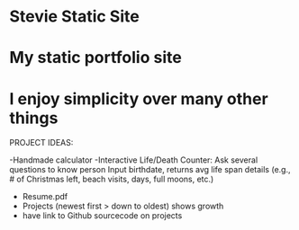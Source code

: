 # Stevie Static Site

# My static portfolio site 

# I enjoy simplicity over many other things

PROJECT IDEAS:

-Handmade calculator
-Interactive Life/Death Counter:
  Ask several questions to know person
  Input birthdate, returns avg life span details
  (e.g., # of Christmas left, beach visits, days, full moons, etc.)

  - Resume.pdf
  - Projects (newest first > down to oldest) shows growth
  - have link to Github sourcecode on projects







